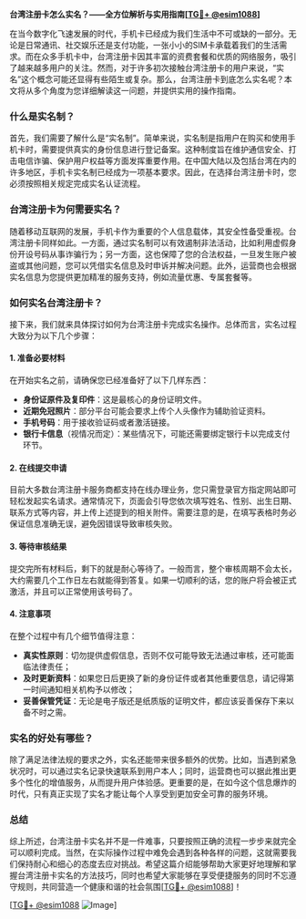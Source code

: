 **台湾注册卡怎么实名？——全方位解析与实用指南[[TG💪+ @esim1088](https://t.me/s/esim1088)]**

在当今数字化飞速发展的时代，手机卡已经成为我们生活中不可或缺的一部分。无论是日常通讯、社交娱乐还是支付功能，一张小小的SIM卡承载着我们的生活需求。而在众多手机卡中，台湾注册卡因其丰富的资费套餐和优质的网络服务，吸引了越来越多用户的关注。然而，对于许多初次接触台湾注册卡的用户来说，“实名”这个概念可能还显得有些陌生或复杂。那么，台湾注册卡到底怎么实名呢？本文将从多个角度为您详细解读这一问题，并提供实用的操作指南。

### 什么是实名制？

首先，我们需要了解什么是“实名制”。简单来说，实名制是指用户在购买和使用手机卡时，需要提供真实的身份信息进行登记备案。这种制度旨在维护通信安全、打击电信诈骗、保护用户权益等方面发挥重要作用。在中国大陆以及包括台湾在内的许多地区，手机卡实名制已经成为一项基本要求。因此，在选择台湾注册卡时，您必须按照相关规定完成实名认证流程。

### 台湾注册卡为何需要实名？

随着移动互联网的发展，手机卡作为重要的个人信息载体，其安全性备受重视。台湾注册卡同样如此。一方面，通过实名制可以有效遏制非法活动，比如利用虚假身份开设号码从事诈骗行为；另一方面，这也保障了您的合法权益，一旦发生账户被盗或其他问题，您可以凭借实名信息及时申诉并解决问题。此外，运营商也会根据实名信息为您提供更加精准的服务支持，例如流量优惠、专属套餐等。

### 如何实名台湾注册卡？

接下来，我们就来具体探讨如何为台湾注册卡完成实名操作。总体而言，实名过程大致分为以下几个步骤：

#### 1. 准备必要材料

在开始实名之前，请确保您已经准备好了以下几样东西：
- **身份证原件及复印件**：这是最核心的身份证明文件。
- **近期免冠照片**：部分平台可能会要求上传个人头像作为辅助验证资料。
- **手机号码**：用于接收验证码或者激活链接。
- **银行卡信息**（视情况而定）：某些情况下，可能还需要绑定银行卡以完成支付环节。

#### 2. 在线提交申请

目前大多数台湾注册卡服务商都支持在线办理业务，您只需登录官方指定网站即可轻松发起实名请求。通常情况下，页面会引导您依次填写姓名、性别、出生日期、联系方式等内容，并上传上述提到的相关附件。需要注意的是，在填写表格时务必保证信息准确无误，避免因错误导致审核失败。

#### 3. 等待审核结果

提交完所有材料后，剩下的就是耐心等待了。一般而言，整个审核周期不会太长，大约需要几个工作日左右就能得到答复。如果一切顺利的话，您的账户将会被正式激活，并且可以正常使用该号码了。

#### 4. 注意事项

在整个过程中有几个细节值得注意：
- **真实性原则**：切勿提供虚假信息，否则不仅可能导致无法通过审核，还可能面临法律责任；
- **及时更新资料**：如果您日后更换了新的身份证件或者其他重要信息，请记得第一时间通知相关机构予以修改；
- **妥善保管凭证**：无论是电子版还是纸质版的证明文件，都应该妥善保存下来以备不时之需。

### 实名的好处有哪些？

除了满足法律法规的要求之外，实名还能带来很多额外的优势。比如，当遇到紧急状况时，可以通过实名记录快速联系到用户本人；同时，运营商也可以据此推出更多个性化的增值服务，从而提升用户体验感。更重要的是，在如今这个信息爆炸的时代，只有真正实现了实名才能让每个人享受到更加安全可靠的服务环境。

### 总结

综上所述，台湾注册卡实名并不是一件难事，只要按照正确的流程一步步来就完全可以顺利完成。当然，在实际操作过程中难免会遇到各种各样的问题，这就需要我们保持耐心和细心的态度去应对挑战。希望这篇介绍能够帮助大家更好地理解和掌握台湾注册卡实名的方法技巧，同时也希望大家能够在享受便捷服务的同时不忘遵守规则，共同营造一个健康和谐的社会氛围[[TG💪+ @esim1088](https://t.me/s/esim1088)]！

[[TG💪+ @esim1088](https://t.me/s/esim1088) ![Image](https://i.postimg.cc/4NQfJmqS/Snipaste-2025-05-13-00-14-12.png)]